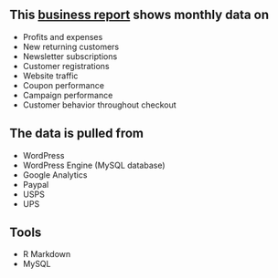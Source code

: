 ## This <a href="https://rpubs.com/EssJ/687811">business report</a> shows monthly data on
<ul>
  <li>Profits and expenses</li>
  <li>New returning customers</li>
  <li>Newsletter subscriptions</li>
  <li>Customer registrations</li>
  <li>Website traffic</li>
  <li>Coupon performance</li>
  <li>Campaign performance</li>
  <li>Customer behavior throughout checkout</li>
</ul>

## The data is pulled from
<ul>
  <li>WordPress</li>
  <li>WordPress Engine (MySQL database)</li>
  <li>Google Analytics</li>
  <li>Paypal</li>
  <li>USPS</li>
  <li>UPS</li>
</ul>

## Tools
<ul>
  <li>R Markdown</li>
  <li>MySQL</li>
</ul>
